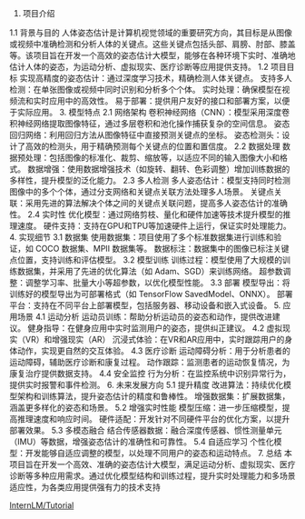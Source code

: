   1. 项目介绍

  1.1 背景与目的
人体姿态估计是计算机视觉领域的重要研究方向，其目标是从图像或视频中准确检测和分析人体的关键点。这些关键点包括头部、肩膀、肘部、膝盖等。该项目旨在开发一个高效的姿态估计大模型，能够在各种环境下实时、准确地估计人体的姿态，为运动分析、虚拟现实、医疗诊断等应用提供支持。
  1.2 项目目标
实现高精度的姿态估计：通过深度学习技术，精确检测人体关键点。
支持多人检测：在单张图像或视频中同时识别和分析多个个体。
实时处理：确保模型在视频流和实时应用中的高效性。
易于部署：提供用户友好的接口和部署方案，以便于实际应用。
3. 模型特点
2.1 网络架构
卷积神经网络（CNN）：模型采用深度卷积神经网络提取图像特征，通过多层卷积和池化操作捕获复杂的空间信息。
姿态回归网络：利用回归方法从图像特征中直接预测关键点的坐标。
姿态检测头：设计了高效的检测头，用于精确预测每个关键点的位置和置信度。
2.2 数据处理
数据预处理：包括图像的标准化、裁剪、缩放等，以适应不同的输入图像大小和格式。
数据增强：使用数据增强技术（如旋转、翻转、色彩调整）增加训练数据的多样性，提升模型的泛化能力。
2.3 多人检测
多人姿态估计：模型支持同时检测图像中的多个个体，通过分支网络和关键点关联方法处理多人场景。
关键点关联：采用先进的算法解决个体之间的关键点关联问题，提高多人姿态估计的准确性。
2.4 实时性
优化模型：通过网络剪枝、量化和硬件加速等技术提升模型的推理速度。
硬件支持：支持在GPU和TPU等加速硬件上运行，保证实时处理能力。
4. 实现细节
3.1 数据集
使用数据集：项目使用了多个标准数据集进行训练和验证，如 COCO 数据集、MPII 数据集等。
数据标注：数据集中的图像已标注关键点位置，支持训练和评估模型。
3.2 模型训练
训练过程：模型使用了大规模的训练数据集，并采用了先进的优化算法（如 Adam、SGD）来训练网络。
超参数调整：调整学习率、批量大小等超参数，以优化模型性能。
3.3 部署
模型导出：将训练好的模型导出为可部署格式（如 TensorFlow SavedModel、ONNX）。
部署平台：支持在不同平台上部署模型，包括服务器、移动设备和嵌入式设备。
5. 应用场景
4.1 运动分析
运动员训练：帮助分析运动员的姿态和动作，提供改进建议。
健身指导：在健身应用中实时监测用户的姿态，提供纠正建议。
4.2 虚拟现实（VR）和增强现实（AR）
沉浸式体验：在VR和AR应用中，实时跟踪用户的身体动作，实现更自然的交互体验。
4.3 医疗诊断
运动障碍分析：用于分析患者的运动障碍，辅助医疗诊断和康复过程。
动作跟踪：监测患者的运动恢复情况，为康复治疗提供数据支持。
4.4 安全监控
行为分析：在监控系统中识别异常行为，提供实时报警和事件检测。
6. 未来发展方向
5.1 提升精度
改进算法：持续优化模型架构和训练算法，提升姿态估计的精度和鲁棒性。
增强数据集：扩展数据集，涵盖更多样化的姿态和场景。
5.2 增强实时性能
模型压缩：进一步压缩模型，提高推理速度和响应时间。
硬件适配：开发针对不同硬件平台的优化方案，以提升部署效果。
5.3 多模态融合
结合传感器数据：融合深度传感器、惯性测量单元（IMU）等数据，增强姿态估计的准确性和可靠性。
5.4 自适应学习
个性化模型：开发能够自适应调整的模型，以处理不同用户的姿态和运动特点。
7. 总结
本项目旨在开发一个高效、准确的姿态估计大模型，满足运动分析、虚拟现实、医疗诊断等多种应用需求。通过优化模型结构和训练过程，提升实时处理能力和多场景适应性，为各类应用提供强有力的技术支持

[InternLM/Tutorial](https://github.com/InternLM/Tutorial)
